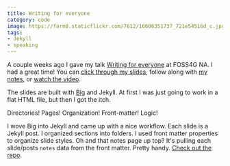 ```yaml
---
title: Writing for everyone
category: code
image: https://farm8.staticflickr.com/7612/16606351737_721e54516d_c.jpg
tags:
- Jekyll
- speaking
---
```


A couple weeks ago I gave my talk [Writing for everyone]({{site.url}}/writing-for-everyone/) at FOSS4G NA. I had a great time! You can [click through my slides]({{site.url}}/writing-for-everyone/), follow along with [my notes]({{site.url}}/writing-for-everyone/notes/), or <a href="https://youtu.be/bXd6aRRvJG4?list=PLWW0CjV-TafaJlkE6Zq4OgXgb04TQfNiR" data-proofer-ignore>watch the video</a>.

The slides are built with [Big](http://www.macwright.org/big/) and Jekyll. At first I was just going to work in a flat HTML file, but then I got the itch.

Directories! Pages! Organization! Front-matter! Logic!

I wove Big into Jekyll and came up with a nice workflow. Each slide is a Jekyll post. I organized sections into folders. I used front matter properties to organize slide styles. Oh and that notes page up top? It's pulling each slide/posts `notes` data from the front matter. Pretty handy. [Check out the repo](https://github.com/katydecorah/writing-for-everyone).
